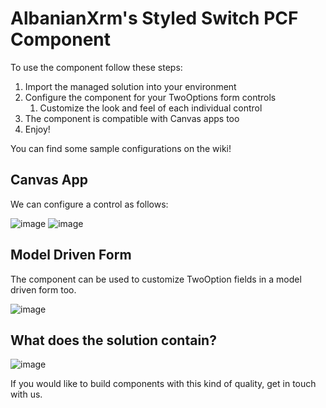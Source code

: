 # AlbanianXrm's Styled Switch PCF Component

To use the component follow these steps:
1. Import the managed solution into your environment
2. Configure the component for your TwoOptions form controls
   1. Customize the look and feel of each individual control
3. The component is compatible with Canvas apps too
4. Enjoy!

You can find some sample configurations on the wiki!

## Canvas App
We can configure a control as follows:

![image](https://user-images.githubusercontent.com/11160171/151232654-c9269bc1-3995-41be-82c3-5d9ba909e6d7.png)
![image](https://user-images.githubusercontent.com/11160171/151233133-7746a35f-0d51-400c-8f49-0823aeaa9b54.png)

## Model Driven Form
The component can be used to customize TwoOption fields in a model driven form too.

![image](https://user-images.githubusercontent.com/11160171/151233297-d3285c82-0ffb-4918-97ce-c11e18f0315f.png)

## What does the solution contain?
![image](https://user-images.githubusercontent.com/11160171/151513756-0f4a0db0-a401-480c-a44f-00cf3b957a37.jpg)

If you would like to build components with this kind of quality, get in touch with us.
